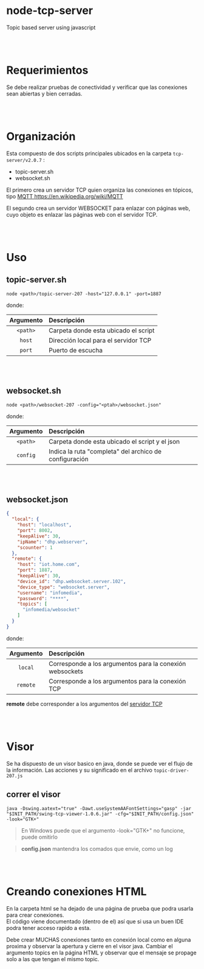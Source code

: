 # node-tcp-server
Topic based server using javascript

<br><br>

# Requerimientos
Se debe realizar pruebas de conectividad y verificar que las conexiones sean abiertas y bien cerradas.

<br><br>

# Organización
Esta compuesto de dos scripts principales ubicados en la carpeta ` tcp-server/v2.0.7 ` :
- topic-server.sh
- websocket.sh

El primero crea un servidor TCP quien organiza las conexiones en tópicos, tipo [ MQTT ](https://en.wikipedia.org/wiki/MQTT) https://en.wikipedia.org/wiki/MQTT

El segundo crea un servidor WEBSOCKET para enlazar con páginas web, cuyo objeto es enlazar las páginas web con el servidor TCP.

<br><br>

# Uso
## topic-server.sh

```
node <path>/topic-server-207 -host="127.0.0.1" -port=1887  
```
donde:

| Argumento | Descripción |
| :-------: | :---------- |
| ` <path> `  | Carpeta donde esta ubicado el script |  
| ` host `  | Dirección local para el servidor TCP |    
| ` port `  | Puerto de escucha |


<br><br>

## websocket.sh
```
node <path>/websocket-207 -config="<ptah>/websocket.json"
```
donde:

| Argumento | Descripción |
| :-------: | :---------- |
| ` <path> `  | Carpeta donde esta ubicado el script y el json |  
| ` config `  | Indica la ruta "completa" del archico de configuración |  

<br><br>

## websocket.json
```json
{
  "local": {
    "host": "localhost",
    "port": 8002,
    "keepAlive": 30,
    "ipName": "dhp.webserver",
    "scounter": 1
  },
  "remote": {
    "host": "iot.home.com",
    "port": 1887,
    "keepAlive": 30,
    "device_id": "dhp.websocket.server.102",
    "device_type": "websocket.server",
    "username": "infomedia",
    "password": "****",
    "topics": [
      "infomedia/websocket"
    ]
  }
}
```
donde:

| Argumento | Descripción |
| :-------: | :---------- |
| ` local `  | Corresponde a los argumentos para la conexión websockets |  
| ` remote `  | Corresponde a los argumentos para la conexión TCP |  

**remote** debe corresponder a los argumentos del [ servidor TCP ](#topic-server.sh) 

<br><br>

# Visor
Se ha dispuesto de un visor basico en java, donde se puede ver el flujo de la información.
Las acciones y su significado en el archivo ` topic-driver-207.js ` 

## correr el visor
```
java -Dswing.aatext="true" -Dawt.useSystemAAFontSettings="gasp" -jar "$INIT_PATH/swing-tcp-viewer-1.0.6.jar" -cfg="$INIT_PATH/config.json" -look="GTK+"
```
 > En Windows puede que el argumento -look="GTK+" no funcione, puede omitirlo 

 > **config.json** mantendra los comados que envie, como un log

<br><br>

# Creando conexiones HTML

En la carpeta html se ha dejado de una página de prueba que podra usarla para crear conexiones.<br>El código viene documentado (dentro de el) así que si usa un buen IDE podra tener acceso rapido a esta.

Debe crear MUCHAS conexiones tanto en conexión local como en alguna proxima y observar la apertura y cierre en el visor java.
Cambiar el argumento topics en la página HTML y observar que el mensaje se propage solo a las que tengan el mismo topic.

<br><br>
